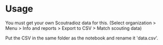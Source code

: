 # Usage

You must get your own Scoutradioz data for this. (Select organization > Menu > Info and reports > Export to CSV > Match scouting data)

Put the CSV in the same folder as the notebook and rename it 'data.csv'.